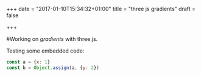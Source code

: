 +++
date = "2017-01-10T15:34:32+01:00"
title = "three js gradients"
draft = false

+++

#Working on *gradients* with three.js.

Testing some embedded code: 

```javascript
const a = {x: 1}
const b = Object.assign(a, {y: 2})
```
